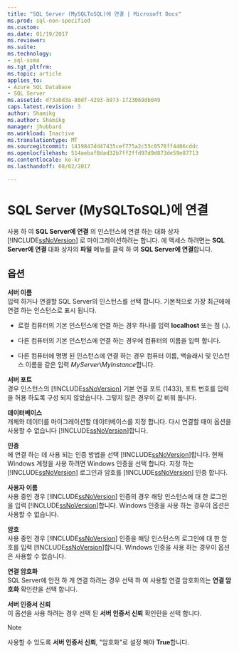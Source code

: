 ```yaml
---
title: "SQL Server (MySQLToSQL)에 연결 | Microsoft Docs"
ms.prod: sql-non-specified
ms.custom: 
ms.date: 01/19/2017
ms.reviewer: 
ms.suite: 
ms.technology:
- sql-ssma
ms.tgt_pltfrm: 
ms.topic: article
applies_to:
- Azure SQL Database
- SQL Server
ms.assetid: d73abd3a-80df-4293-b973-1723069db049
caps.latest.revision: 3
author: Shamikg
ms.author: Shamikg
manager: jhubbard
ms.workload: Inactive
ms.translationtype: MT
ms.sourcegitcommit: 1419847dd47435cef775a2c55c0578ff4406cddc
ms.openlocfilehash: 514aebaf8dad32b7ff2ffd97d9d873de59e87713
ms.contentlocale: ko-kr
ms.lasthandoff: 08/02/2017

---
```

# <a name="connect-to-sql-server-mysqltosql"></a>SQL Server (MySQLToSQL)에 연결
사용 하 여 **SQL Server에 연결** 의 인스턴스에 연결 하는 대화 상자 [!INCLUDE[ssNoVersion](../../includes/ssnoversion_md.md)] 로 마이그레이션하려는 합니다. 에 액세스 하려면는 **SQL Server에 연결** 대화 상자의 **파일** 메뉴를 클릭 하 여 **SQL Server에 연결**합니다.  
  
## <a name="options"></a>옵션  
**서버 이름**  
입력 하거나 연결할 SQL Server의 인스턴스를 선택 합니다. 기본적으로 가장 최근에에 연결 하는 인스턴스로 표시 됩니다.  
  
-   로컬 컴퓨터의 기본 인스턴스에 연결 하는 경우 하나를 입력 **localhost** 또는 점 (**.**).  
  
-   다른 컴퓨터의 기본 인스턴스에 연결 하는 경우에 컴퓨터의 이름을 입력 합니다.  
  
-   다른 컴퓨터에 명명 된 인스턴스에 연결 하는 경우 컴퓨터 이름, 백슬래시 및 인스턴스 이름을 같은 입력 *MyServer*\\*MyInstance*합니다.  
  
**서버 포트**  
경우 인스턴스의 [!INCLUDE[ssNoVersion](../../includes/ssnoversion_md.md)] 기본 연결 포트 (1433), 포트 번호를 입력을 허용 하도록 구성 되지 않았습니다. 그렇지 않은 경우이 값 비워 둡니다.  
  
**데이터베이스**  
개체와 데이터를 마이그레이션할 데이터베이스를 지정 합니다. 다시 연결할 때이 옵션을 사용할 수 없습니다 [!INCLUDE[ssNoVersion](../../includes/ssnoversion_md.md)]합니다.  
  
**인증**  
에 연결 하는 데 사용 되는 인증 방법을 선택 [!INCLUDE[ssNoVersion](../../includes/ssnoversion_md.md)]합니다. 현재 Windows 계정을 사용 하려면 Windows 인증을 선택 합니다. 지정 하는 [!INCLUDE[ssNoVersion](../../includes/ssnoversion_md.md)] 로그인과 암호를 [!INCLUDE[ssNoVersion](../../includes/ssnoversion_md.md)] 인증 합니다.  
  
**사용자 이름**  
사용 중인 경우 [!INCLUDE[ssNoVersion](../../includes/ssnoversion_md.md)] 인증의 경우 해당 인스턴스에 대 한 로그인을 입력 [!INCLUDE[ssNoVersion](../../includes/ssnoversion_md.md)]합니다. Windows 인증을 사용 하는 경우이 옵션은 사용할 수 없습니다.  
  
**암호**  
사용 중인 경우 [!INCLUDE[ssNoVersion](../../includes/ssnoversion_md.md)] 인증을 해당 인스턴스의 로그인에 대 한 암호를 입력 [!INCLUDE[ssNoVersion](../../includes/ssnoversion_md.md)]합니다. Windows 인증을 사용 하는 경우이 옵션은 사용할 수 없습니다.  
  
**연결 암호화**  
SQL Server에 안전 하 게 연결 하려는 경우 선택 하 여 사용할 연결 암호화의는 **연결 암호화** 확인란을 선택 합니다.  
  
**서버 인증서 신뢰**  
이 옵션을 사용 하려는 경우 선택 된 **서버 인증서 신뢰** 확인란을 선택 합니다.  
  
> [!NOTE]  
> 사용할 수 있도록 **서버 인증서 신뢰**, "암호화"로 설정 해야 **True**합니다.  
  

